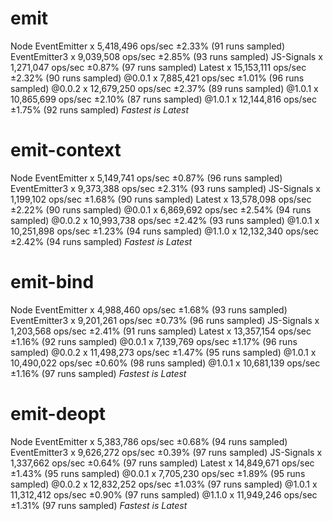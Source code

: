 
# emit
Node EventEmitter x 5,418,496 ops/sec ±2.33% (91 runs sampled)
EventEmitter3 x 9,039,508 ops/sec ±2.85% (93 runs sampled)
JS-Signals x 1,271,047 ops/sec ±0.87% (97 runs sampled)
Latest x 15,153,111 ops/sec ±2.32% (90 runs sampled)
\@0.0.1 x 7,885,421 ops/sec ±1.01% (96 runs sampled)
\@0.0.2 x 12,679,250 ops/sec ±2.37% (89 runs sampled)
\@1.0.1 x 10,865,699 ops/sec ±2.10% (87 runs sampled)
\@1.0.1 x 12,144,816 ops/sec ±1.75% (92 runs sampled)
*Fastest is Latest*

# emit-context
Node EventEmitter x 5,149,741 ops/sec ±0.87% (96 runs sampled)
EventEmitter3 x 9,373,388 ops/sec ±2.31% (93 runs sampled)
JS-Signals x 1,199,102 ops/sec ±1.68% (90 runs sampled)
Latest x 13,578,098 ops/sec ±2.22% (90 runs sampled)
\@0.0.1 x 6,869,692 ops/sec ±2.54% (94 runs sampled)
\@0.0.2 x 10,993,738 ops/sec ±2.42% (93 runs sampled)
\@1.0.1 x 10,251,898 ops/sec ±1.23% (94 runs sampled)
\@1.1.0 x 12,132,340 ops/sec ±2.42% (94 runs sampled)
*Fastest is Latest*

# emit-bind
Node EventEmitter x 4,988,460 ops/sec ±1.68% (93 runs sampled)
EventEmitter3 x 9,201,261 ops/sec ±0.73% (96 runs sampled)
JS-Signals x 1,203,568 ops/sec ±2.41% (91 runs sampled)
Latest x 13,357,154 ops/sec ±1.16% (92 runs sampled)
\@0.0.1 x 7,139,769 ops/sec ±1.17% (96 runs sampled)
\@0.0.2 x 11,498,273 ops/sec ±1.47% (95 runs sampled)
\@1.0.1 x 10,490,022 ops/sec ±0.60% (98 runs sampled)
\@1.0.1 x 10,681,139 ops/sec ±1.16% (97 runs sampled)
*Fastest is Latest*

# emit-deopt
Node EventEmitter x 5,383,786 ops/sec ±0.68% (94 runs sampled)
EventEmitter3 x 9,626,272 ops/sec ±0.39% (97 runs sampled)
JS-Signals x 1,337,662 ops/sec ±0.64% (97 runs sampled)
Latest x 14,849,671 ops/sec ±1.43% (95 runs sampled)
\@0.0.1 x 7,705,230 ops/sec ±1.89% (95 runs sampled)
\@0.0.2 x 12,832,252 ops/sec ±1.03% (97 runs sampled)
\@1.0.1 x 11,312,412 ops/sec ±0.90% (97 runs sampled)
\@1.1.0 x 11,949,246 ops/sec ±1.31% (97 runs sampled)
*Fastest is Latest*
